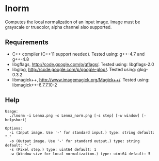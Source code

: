 lnorm
=====

Computes the local normalization of an input image. Image must be grayscale
or truecolor, alpha channel also supported.

Requirements
------------
* C++ compiler (C++11 support needed). Tested using: g++-4.7 and g++-4.8
* libgflags, http://code.google.com/p/gflags/. Tested using: libgflags-2.0
* libglog, http://code.google.com/p/google-glog/. Tested using: glog-0.3.2
* libmagick++, http://www.imagemagick.org/Magick++/. Tested using: libmagick++-6.7.7.10-2

Help
----
    Usage:
      ./lnorm -i Lenna.png -o Lenna_norm.png [-s step] [-w window] [-helpshort]

    Options:
      -i (Input image. Use '-' for standard input.) type: string default: "-"
      -o (Output image. Use '-' for standard output.) type: string default: "-"
      -s (Pixel step.) type: uint64 default: 1
      -w (Window size for local normalization.) type: uint64 default: 5

